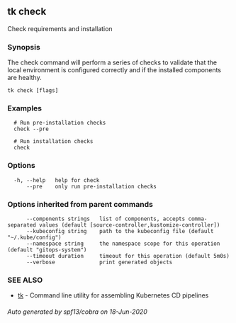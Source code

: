 ## tk check

Check requirements and installation

### Synopsis


The check command will perform a series of checks to validate that
the local environment is configured correctly and if the installed components are healthy.

```
tk check [flags]
```

### Examples

```
  # Run pre-installation checks
  check --pre

  # Run installation checks
  check

```

### Options

```
  -h, --help   help for check
      --pre    only run pre-installation checks
```

### Options inherited from parent commands

```
      --components strings   list of components, accepts comma-separated values (default [source-controller,kustomize-controller])
      --kubeconfig string    path to the kubeconfig file (default "~/.kube/config")
      --namespace string     the namespace scope for this operation (default "gitops-system")
      --timeout duration     timeout for this operation (default 5m0s)
      --verbose              print generated objects
```

### SEE ALSO

* [tk](tk.md)	 - Command line utility for assembling Kubernetes CD pipelines

###### Auto generated by spf13/cobra on 18-Jun-2020
